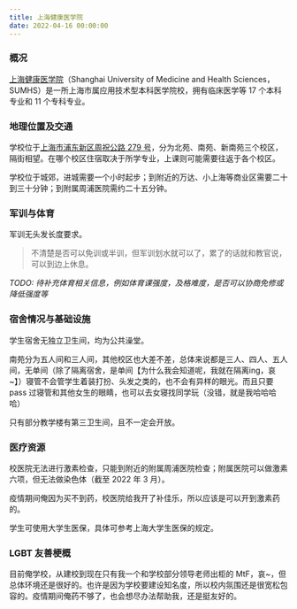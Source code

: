 ```yaml
---
title: 上海健康医学院
date: 2022-04-16 00:00:00
---
```


### 概况

[上海健康医学院](https://www.sumhs.edu.cn)（Shanghai University of Medicine and Health Sciences，SUMHS）是一所上海市属应用技术型本科医学院校，拥有临床医学等 17 个本科专业和 11 个专科专业。

### 地理位置及交通

学校位于[上海市浦东新区周祝公路 279 号](https://amap.com/place/B0G23P7PPM)，分为北苑、南苑、新南苑三个校区，隔街相望。在哪个校区住宿取决于所学专业，上课则可能需要往返于各个校区。

学校位于城郊，进城需要一个小时起步；到附近的万达、小上海等商业区需要二十到三十分钟；到附属周浦医院需约二十五分钟。

### 军训与体育

军训无头发长度要求。

> 不清楚是否可以免训或半训，但军训划水就可以了，累了的话就和教官说，可以到边上休息。

_TODO: 待补充体育相关信息，例如体育课强度，及格难度，是否可以协商免修或降低强度等_

### 宿舍情况与基础设施

学生宿舍无独立卫生间，均为公共澡堂。

 南苑分为五人间和三人间，其他校区也大差不差，总体来说都是三人、四人、五人间，无单间（除了隔离宿舍，是单间【为什么我会知道呢，我就在隔离ing，哀~】）寝管不会管学生着装打扮、头发之类的，也不会有异样的眼光。而且只要 pass 过寝管和其他女生的眼睛，也可以去女寝找同学玩（没错，就是我哈哈哈哈）

只有部分教学楼有第三卫生间，且不一定会开放。

### 医疗资源

校医院无法进行激素检查，只能到附近的附属周浦医院检查；附属医院可以做激素六项，但无法做染色体（截至 2022 年 3 月）。

 疫情期间俺因为买不到药，校医院给我开了补佳乐，所以应该是可以开到激素药的。

学生可使用大学生医保，具体可参考上海大学生医保的规定。

### LGBT 友善梗概

 目前俺学校，从建校到现在只有我一个和学校部分领导老师出柜的 MtF，哀~，但总体环境还是很好的。也许是因为学校要建设知名度，所以校内氛围还是很宽松包容的。疫情期间俺药不够了，也会想尽办法帮助我，还是挺友好的。

